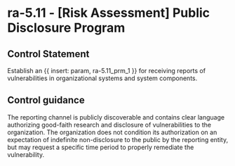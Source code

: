 # ra-5.11 - \[Risk Assessment\] Public Disclosure Program

## Control Statement

Establish an {{ insert: param, ra-5.11_prm_1 }} for receiving reports of vulnerabilities in organizational systems and system components.

## Control guidance

The reporting channel is publicly discoverable and contains clear language authorizing good-faith research and disclosure of vulnerabilities to the organization. The organization does not condition its authorization on an expectation of indefinite non-disclosure to the public by the reporting entity, but may request a specific time period to properly remediate the vulnerability.
